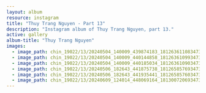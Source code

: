 ```yaml
---
layout: album
resource: instagram
title: "Thuy Trang Nguyen - Part 13"
description: "Instagram album of Thuy Trang Nguyen, part 13."
active: gallery
album-title: "Thuy Trang Nguyen"
images:
  - image_path: chin_19022/13/20240504_140009_439874183_18126361108347304_3664418564924185184_n.jpg
  - image_path: chin_19022/13/20240504_140009_440144858_18126361099347304_3977562382849254467_n.jpg
  - image_path: chin_19022/13/20240504_140009_440185034_18126361090347304_161161505172049570_n.jpg
  - image_path: chin_19022/13/20240506_182643_441875738_18126585769347304_8155896353179433293_n.jpg
  - image_path: chin_19022/13/20240506_182643_441935441_18126585760347304_6858701899061761600_n.jpg
  - image_path: chin_19022/13/20240609_124014_448069164_18130072069347304_3776996979277276888_n.jpg
---
```

